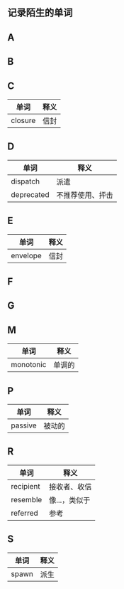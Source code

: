 ## 记录陌生的单词

A
---


B
---

C
---
|单词|释义|
|---|---|
|closure|信封|


D
---
|单词|释义|
|---|---|
|dispatch|派遣|
|deprecated|不推荐使用、抨击|

E
---
|单词|释义|
|---|---|
|envelope|信封|

F
---

G
---


M
---
|单词|释义|
|---|---|
|monotonic|单调的|

P
---
|单词|释义|
|---|---|
|passive|被动的|


R
---

|单词|释义|
|---|---|
|recipient|接收者、收信|
|resemble|像...，类似于|
|referred|参考|

S
---

|单词|释义|
|---|---|
|spawn|派生|
